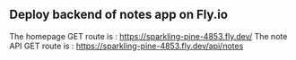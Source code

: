 ## Deploy backend of notes app on Fly.io
The homepage GET route is : https://sparkling-pine-4853.fly.dev/
The note API GET route is : https://sparkling-pine-4853.fly.dev/api/notes